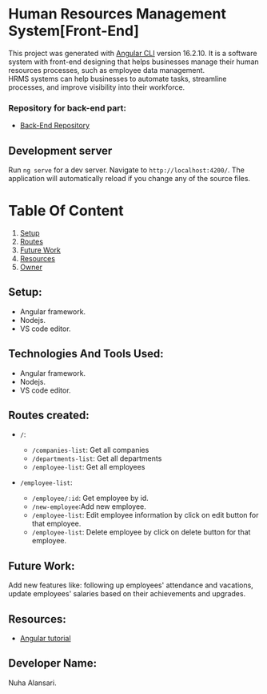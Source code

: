
# Human Resources Management System[Front-End]

This project was generated with [Angular CLI](https://github.com/angular/angular-cli) version 16.2.10.
It is a software system with front-end designing that helps businesses manage their human resources processes, such as employee data management.  
HRMS systems can help businesses to automate tasks, streamline processes, and improve visibility into their workforce.
  ### Repository for back-end part:
  * [Back-End Repository](https://github.com/nuha101/HRMS-APP-Back-End)

## Development server

Run `ng serve` for a dev server. Navigate to `http://localhost:4200/`. The application will automatically reload if you change any of the source files.

# Table Of Content
1. [Setup](#setup)
2. [Routes](#routes)
3. [Future Work](#future-work)
4. [Resources](#resources)
5. [Owner](#owner)

## Setup:

- Angular framework.
- Nodejs.
- VS code editor.

## Technologies And Tools Used:
- Angular framework.
- Nodejs.
- VS code editor.

## Routes created:

* `/`:
   * `/companies-list`: Get all companies
   * `/departments-list`: Get all departments
   * `/employee-list`: Get all employees

* `/employee-list`:
   * `/employee/:id`: Get employee by id.
   * `/new-employee`:Add new employee.
   * `/employee-list`: Edit employee information by click on edit button for that employee.
   * `/employee-list`: Delete employee by click on delete button for that employee.
   


## Future Work:

Add new features like: following up employees' attendance and vacations, update employees' salaries based on their achievements and upgrades. 

## Resources:
* [Angular tutorial](https://angular.io/)

## Developer Name:
Nuha Alansari.
